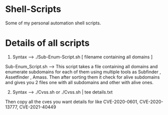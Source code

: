 # Shell-Scripts
Some of my personal automation shell scripts.

# Details of all scripts
1. Syntax --> 
./Sub-Enum-Script.sh [ filename containing all domains ]
  
Sub-Enum_Script.sh --> This script takes a file containing all domains and enumerate subdomains for each of them using multiple tools as Subfinder , Assetfinder , Amass. Then after sorting them it check for alive subdomains and gives you 2 files one with all subdomains and other with alive ones.


2. Syntax --> 
./Cvss.sh  or ./Cvss.sh | tee details.txt

Then copy all the cves you want details for like CVE-2020-0601, CVE-2020-13777, CVE-2021-40449
